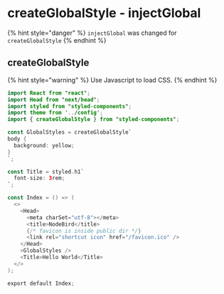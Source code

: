 # createGlobalStyle - injectGlobal

{% hint style="danger" %}
`injectGlobal` was changed for `createGlobalStyle`
{% endhint %}

## createGlobalStyle

{% hint style="warning" %}
Use Javascript to load CSS.
{% endhint %}

```kotlin
import React from "react";
import Head from "next/head";
import styled from "styled-components";
import theme from '../config';
import { createGlobalStyle } from "styled-components";

const GlobalStyles = createGlobalStyle`
body {
  background: yellow;
}
`;

const Title = styled.h1`
  font-size: 3rem;
`;

const Index = () => (
  <>
    <Head>
      <meta charSet="utf-8"></meta>
      <title>NodeBird</title>
      {/* favicon is inside public dir */}
      <link rel="shortcut icon" href="/favicon.ico" />
    </Head>
    <GlobalStyles />
    <Title>Hello World</Title>
  </>
);

export default Index;
```
